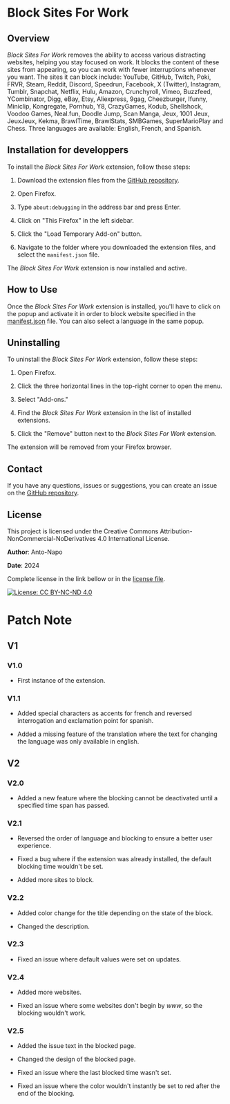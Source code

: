 # Block Sites For Work

## Overview
*Block Sites For Work* removes the ability to access various distracting websites, helping you stay focused on work. It blocks the content of these sites from appearing, so you can work with fewer interruptions whenever you want. The sites it can block include: YouTube, GitHub, Twitch, Poki, FRVR, Steam, Reddit, Discord, Speedrun, Facebook, X (Twitter), Instagram, Tumblr, Snapchat, Netflix, Hulu, Amazon, Crunchyroll, Vimeo, Buzzfeed, YCombinator, Digg, eBay, Etsy, Aliexpress, 9gag, Cheezburger, Ifunny, Miniclip, Kongregate, Pornhub, Y8, CrazyGames, Kodub, Shellshock, Voodoo Games, Neal.fun, Doodle Jump, Scan Manga, Jeux, 1001 Jeux, JeuxJeux, Kekma, BrawlTime, BrawlStats, SMBGames, SuperMarioPlay and Chess. Three languages are available: English, French, and Spanish.

## Installation for developpers
To install the *Block Sites For Work* extension, follow these steps:

1. Download the extension files from the [GitHub repository](https://github.com/Anto-Napo/work-site-block-firefox).

2. Open Firefox.

3. Type `about:debugging` in the address bar and press Enter.

4. Click on "This Firefox" in the left sidebar.

5. Click the "Load Temporary Add-on" button.

6. Navigate to the folder where you downloaded the extension files, and select the `manifest.json` file.

The *Block Sites For Work* extension is now installed and active.

## How to Use
Once the *Block Sites For Work* extension is installed, you'll have to click on the popup and activate it in order to block website specified in the [manifest.json](manifest.json) file. You can also select a language in the same popup.

## Uninstalling
To uninstall the *Block Sites For Work* extension, follow these steps:

1. Open Firefox.

2. Click the three horizontal lines in the top-right corner to open the menu.

3. Select "Add-ons."

4. Find the *Block Sites For Work* extension in the list of installed extensions.

5. Click the "Remove" button next to the *Block Sites For Work* extension.

The extension will be removed from your Firefox browser.

## Contact
If you have any questions, issues or suggestions, you can create an issue on the [GitHub repository](https://github.com/Anto-Napo/work-site-block-firefox/issues).

## License

This project is licensed under the Creative Commons Attribution-NonCommercial-NoDerivatives 4.0 International License. 

**Author**: Anto-Napo

**Date**: 2024

Complete license in the link bellow or in the [license file](LICENSE).

[![License: CC BY-NC-ND 4.0](https://img.shields.io/badge/License-CC%20BY--NC--ND%204.0-lightgrey.svg)](https://creativecommons.org/licenses/by-nc-nd/4.0/)

# Patch Note

## V1

### V1.0

* First instance of the extension.

### V1.1

* Added special characters as accents for french and reversed interrogation and exclamation point for spanish.

* Added a missing feature of the translation where the text for changing the language was only available in english.

## V2

### V2.0

* Added a new feature where the blocking cannot be deactivated until a specified time span has passed.

### V2.1

* Reversed the order of language and blocking to ensure a better user experience.

* Fixed a bug where if the extension was already installed, the default blocking time wouldn't be set.

* Added more sites to block.

### V2.2

* Added color change for the title depending on the state of the block.

* Changed the description.

### V2.3

* Fixed an issue where default values were set on updates.

### V2.4

* Added more websites.

* Fixed an issue where some websites don't begin by *www*, so the blocking wouldn't work.

### V2.5

* Added the issue text in the blocked page.

* Changed the design of the blocked page.

* Fixed an issue where the last blocked time wasn't set.

* Fixed an issue where the color wouldn't instantly be set to red after the end of the blocking.